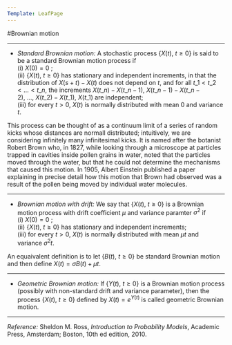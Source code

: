 ```yaml
---
Template: LeafPage
---
```


#Brownian motion
 
---

 - *Standard Brownian motion:* A stochastic process $\lbrace X(t), ~ t \geqslant 0 \rbrace$ is said to be a standard Brownian motion process if  
 (i) $X(0) = 0$ ;  
 (ii) $\lbrace X(t), ~ t \geqslant 0 \rbrace$ has stationary and independent increments, in that the distribution of $X(s+t) - X(t)$ does not depend on $t$, and for all $t\_1 < t\_2 < ... < t\_n$, the increments $X(t\_n) - X(t\_{n-1}), ~ X(t\_{n-1}) - X(t\_{n-2}), ~ ...,  ~X(t\_2) - X(t\_1), ~ X(t\_1)$ are independent;  
 (iii) for every $t > 0$, $X(t)$ is normally distributed with mean $0$ and variance $t$.

This process can be thought of as a continuum limit of a series of random kicks whose distances are normall distributed; intuitively, we are considering infinitely many infinitesimal kicks. It is named after the botanist Robert Brown who, in 1827, while looking through a microscope at particles trapped in cavities inside pollen grains in water, noted that the particles moved through the water, but that he could not determine the mechanisms that caused this motion. In 1905, Albert Einstein published a paper explaining in precise detail how this motion that Brown had observed was a result of the pollen being moved by individual water molecules.

---

 - *Brownian motion with drift:* We say that $\lbrace X(t), ~ t \geqslant 0 \rbrace$ is a Brownian motion process with drift coefficient $\mu$ and variance paramter $\sigma^2$ if  
 (i) $X(0) = 0$ ;  
 (ii) $\lbrace X(t), ~ t \geqslant 0 \rbrace$ has stationary and independent increments;  
 (iii) for every $t > 0$, $X(t)$ is normally distributed with mean $\mu t$ and variance $\sigma^2 t$.

An equaivalent definition is to let $\lbrace B(t), ~ t \geqslant 0 \rbrace$ be standard Brownian motion and then define $X(t) = \sigma B(t) + \mu t$.

---

 - *Geometric Brownian motion:* If $\lbrace Y(t), ~ t \geqslant 0 \rbrace$ is a Brownian motion process (possibly with non-standard drift and variance parameter), then the process $\lbrace X(t), ~ t \geqslant 0 \rbrace$ defined by $X(t) = e^{Y(t)}$ is called geometric Brownian motion.
 
---

 *Reference:* Sheldon M. Ross, *Introduction to Probability Models*, Academic Press, Amsterdam; Boston, 10th ed edition, 2010.
